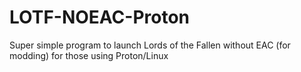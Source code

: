 # LOTF-NOEAC-Proton
Super simple program to launch Lords of the Fallen without EAC (for modding) for those using Proton/Linux
